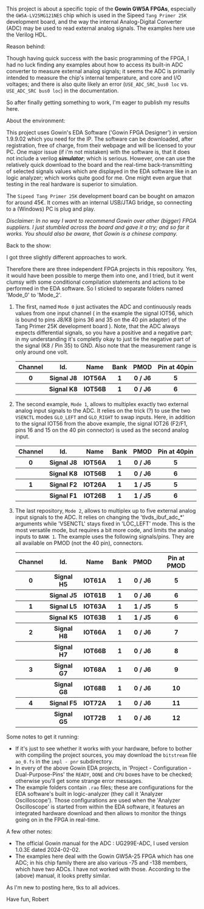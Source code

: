 
This project is about a specific topic of the **Gowin GW5A FPGAs**, 
especially the `GW5A-LV25MG121NES` chip which is used in the Sipeed `Tang Primer 25K` development board,
and the way the internal Analog-Digital Converter (ADC) may be used to read external analog signals.
The examples here use the Verilog HDL.

Reason behind:

Though having quick success with the basic programming of the FPGA, I had no luck finding any examples about how to access its built-in ADC converter to measure external analog signals; it seems the ADC is primarily intended to measure the chip's internal temperature, and core and I/O voltages; and there is also quite likely an error (`USE_ADC_SRC_bus0 loc` vs. `USE_ADC_SRC bus0 loc`) in the documentation.

So after finally getting something to work, I'm eager to publish my results here.


About the environment:

This project uses Gowin's EDA Software ('Gowin FPGA Designer') in version 1.9.9.02 which you need for the IP.
The software can be downloaded, after registration, free of charge, from their webpage and will be licensed to your PC.
One major issue (if i'm not mistaken) with the software is, that it does not include a verilog ***simulator***; which is serious.
However, one can use the relatively quick download to the board and the real-time back-transmitting of selected signals values
which are displayed in the EDA software like in an logic analyzer; which works quite good for me. 
One might even argue that testing in the real hardware is superior to simulation.

The `Sipeed Tang Primer 25K` development board can be bought on amazon for around 45€.
It comes with an internal USB/JTAG bridge, so connecting to a (Windows) PC is plug and play.

*Disclaimer: In no way I want to recommend Gowin over other (bigger) FPGA suppliers. I just stumbled across the board and gave it a try; and so far it works. You should also be aware, that Gowin is a chinese company.*


Back to the show:

I got three slightly different approaches to work.

Therefore there are three independent FPGA projects in this repository. 
Yes, it would have been possible to merge them into one, and I tried, but it went clumsy with some conditional compilation statements and actions to be performed in the EDA software.
So I sticked to separate folders named 'Mode_0' to 'Mode_2'.

1. The first, named `Mode 0` just activates the ADC and continuously reads values from one input channel 
( in the example the signal IOT56, which is bound to pins J8/K8 (pins 36 and 35 on the 40 pin adapter) of the Tang Primer 25K development board ).
Note, that the ADC always expects differential signals, so you have a positive and a negative part;
in my understanding it's completly okay to just tie the negative part of the signal (K8 / Pin 35) to GND.
Also note that the measurement range is only around one volt.
    <table>
    <tr><th>Channel</th><th>Id.</th><th>Name</th><th>Bank</th><th>PMOD</th><th>Pin at 40pin</th></tr>
    <tr><th>0</th><th>Signal J8</th><th>IOT56A</th><th>1</th><th>0 / J6</th><th>5</th></tr>
    <tr><th> </th><th>Signal K8</th><th>IOT56B</th><th>1</th><th>0 / J6</th><th>6</th></tr>
    </table>


2. The second example, `Mode 1`, allows to multiplex exactly two external analog input signals to the ADC.
It relies on the trick (?) to use the two `VSENCTL` modes `GLO_LEFT` and `GLO_RIGHT` to swap inputs.
Here, in addition to the signal IOT56 from the above example, the signal IOT26 (F2/F1, pins 16 and 15 on the 40 pin connector) is used as the second analog input. 
    <table>
    <tr><th>Channel</th><th>Id.</th><th>Name</th><th>Bank</th><th>PMOD</th><th>Pin at 40pin</th></tr>
    <tr><th>0</th><th>Signal J8</th><th>IOT56A</th><th>1</th><th>0 / J6</th><th>5</th></tr>
    <tr><th> </th><th>Signal K8</th><th>IOT56B</th><th>1</th><th>0 / J6</th><th>6</th></tr>
    <tr><th>1</th><th>Signal F2</th><th>IOT26A</th><th>1</th><th>1 / J5</th><th>5</th></tr>
    <tr><th> </th><th>Signal F1</th><th>IOT26B</th><th>1</th><th>1 / J5</th><th>6</th></tr>
    </table>

3. The last repository, `Mode 2`, allows to multiplex up to five external analog input signals to the ADC.
It relies on changing the 'tlvds_ibuf_adc_*' arguments while 'VSENCTL' stays fixed in 'LOC_LEFT' mode.
This is the most versatile mode, but requires a bit more code, and limits the analog inputs to `BANK 1`.
The example uses the following signals/pins. They are all available on PMOD (not the 40 pin), connectors.
    <table>
    <tr><th>Channel</th><th>Id.</th><th>Name</th><th>Bank</th><th>PMOD</th><th>Pin at PMOD</th></tr>
    <tr><th>0</th><th>Signal H5</th><th>IOT61A</th><th>1</th><th>0 / J6</th><th>5</th></tr>
    <tr><th> </th><th>Signal J5</th><th>IOT61B</th><th>1</th><th>0 / J6</th><th>6</th></tr>
    <tr><th>1</th><th>Signal L5</th><th>IOT63A</th><th>1</th><th>1 / J5</th><th>5</th></tr>
    <tr><th> </th><th>Signal K5</th><th>IOT63B</th><th>1</th><th>1 / J5</th><th>6</th></tr>
    <tr><th>2</th><th>Signal H8</th><th>IOT66A</th><th>1</th><th>0 / J6</th><th>7</th></tr>
    <tr><th> </th><th>Signal H7</th><th>IOT66B</th><th>1</th><th>0 / J6</th><th>8</th></tr>
    <tr><th>3</th><th>Signal G7</th><th>IOT68A</th><th>1</th><th>0 / J6</th><th>9</th></tr>
    <tr><th> </th><th>Signal G8</th><th>IOT68B</th><th>1</th><th>0 / J6</th><th>10</th></tr>
    <tr><th>4</th><th>Signal F5</th><th>IOT72A</th><th>1</th><th>0 / J6</th><th>11</th></tr>
    <tr><th> </th><th>Signal G5</th><th>IOT72B</th><th>1</th><th>0 / J6</th><th>12</th></tr>
    </table>


Some notes to get it running:

* If it's just to see whether it works with your hardware, before to bother with compiling the project sources, you may download the `bitstream` file `ao_0.fs` in the `impl - pnr` subdirectory. 
* In every of the above Gowin EDA projects, in 'Project - Configuration - Dual-Purpose-Pins' the `READY`, `DONE` and `CPU` boxes have to be checked; otherwise you'll get some strange error messages.
* The example folders contain `.rao` files; these are configurations for the EDA software's built in logic-analyzer (they call it 'Analyzer Oscilloscope'). Those configurations are used when the 'Analyzer Oscilloscope' is started from within the EDA software, it features an integrated hardware download and then allows to monitor the things going on in the FPGA in real-time.


A few other notes:

* The official Gowin manual for the ADC : UG299E-ADC, I used version 1.0.3E dated 2024-02-02.
* The examples here deal with the Gowin GW5A-25 FPGA which has one ADC; in his chip family there are also various -75 and -138 members, which have two ADCs. I have not worked with those. According to the (above) manual, it looks pretty similar.


As I'm new to posting here, tks to all advices.

Have fun, Robert
